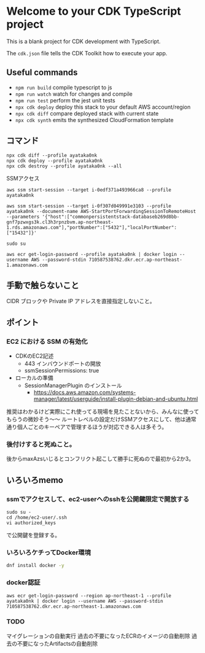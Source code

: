 # Welcome to your CDK TypeScript project

This is a blank project for CDK development with TypeScript.

The `cdk.json` file tells the CDK Toolkit how to execute your app.

## Useful commands

- `npm run build` compile typescript to js
- `npm run watch` watch for changes and compile
- `npm run test` perform the jest unit tests
- `npx cdk deploy` deploy this stack to your default AWS account/region
- `npx cdk diff` compare deployed stack with current state
- `npx cdk synth` emits the synthesized CloudFormation template

## コマンド

```
npx cdk diff --profile ayataka0nk
npx cdk deploy --profile ayataka0nk
npx cdk destroy --profile ayataka0nk --all
```

SSMアクセス
```
aws ssm start-session --target i-0edf371a493966ca8 --profile ayataka0nk

aws ssm start-session --target i-0f307d049991e3103 --profile ayataka0nk --document-name AWS-StartPortForwardingSessionToRemoteHost --parameters '{"host":["commonpersistentstack-databaseb269d8bb-gnf7pzwxgs3k.cl3h3rpnzbvm.ap-northeast-1.rds.amazonaws.com"],"portNumber":["5432"],"localPortNumber":["15432"]}'
```

```
sudo su
```
```
aws ecr get-login-password --profile ayataka0nk | docker login --username AWS --password-stdin 710587538762.dkr.ecr.ap-northeast-1.amazonaws.com
```

## 手動で触らないこと

CIDR ブロックや Private IP アドレスを直接指定しないこと。

## ポイント

### EC2 における SSM の有効化

- CDKのEC2記述
  - 443 インバウンドポートの開放
  - ssmSessionPermissions: true
- ローカルの準備
  - SessionManagerPlugin のインストール
    - https://docs.aws.amazon.com/systems-manager/latest/userguide/install-plugin-debian-and-ubuntu.html

推奨はわかるけど実際にこれ使ってる現場を見たことないから、みんなに使ってもらうの微妙そう～～
ルートレベルの設定だけSSMアクセスにして、他は通常通り個人ごとのキーペアで管理するほうが対応できる人は多そう。

### 後付けすると死ぬこと。

後からmaxAzsいじるとコンフリクト起こして勝手に死ぬので最初から2か3。


## いろいろmemo

### ssmでアクセスして、ec2-userへのsshを公開鍵限定で開放する

```
sudo su -
cd /home/ec2-user/.ssh
vi authorized_keys
```

で公開鍵を登録する。

### いろいろケチってDocker環境

```bash
dnf install docker -y

```


### docker認証

```
aws ecr get-login-password --region ap-northeast-1 --profile ayataka0nk | docker login --username AWS --password-stdin 710587538762.dkr.ecr.ap-northeast-1.amazonaws.com
```

### TODO

マイグレーションの自動実行
過去の不要になったECRのイメージの自動削除
過去の不要になったArtifactsの自動削除

